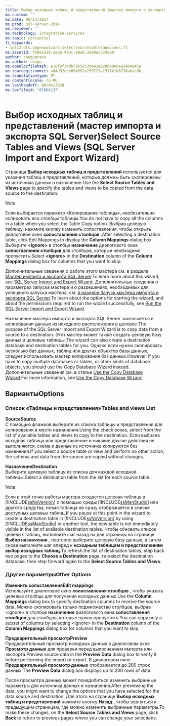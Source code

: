 ```yaml
---
title: Выбор исходных таблиц и представлений (мастер импорта и экспорта SQL Server) | Документы Майкрософт
ms.custom: ''
ms.date: 06/14/2017
ms.prod: sql-server-2014
ms.reviewer: ''
ms.technology: integration-services
ms.topic: conceptual
f1_keywords:
- sql12.dts.impexpwizard.selectsourcetablesandviews.f1
ms.assetid: f60e1a19-2ea6-403c-89ab-3e60ac533ea0
author: chugugrace
ms.author: chugu
ms.openlocfilehash: e18f9f34db7965033d4e1e62964060a26404a45e
ms.sourcegitcommit: ad4d92dce894592a259721a1571b1d8736abacdb
ms.translationtype: MT
ms.contentlocale: ru-RU
ms.lasthandoff: 08/04/2020
ms.locfileid: "87666137"
---
```

# <a name="select-source-tables-and-views-sql-server-import-and-export-wizard"></a><span data-ttu-id="7bbd8-102">Выбор исходных таблиц и представлений (мастер импорта и экспорта SQL Server)</span><span class="sxs-lookup"><span data-stu-id="7bbd8-102">Select Source Tables and Views (SQL Server Import and Export Wizard)</span></span>
  <span data-ttu-id="7bbd8-103">Страница **Выбор исходных таблиц и представлений** используется для указания таблиц и представлений, которые должны быть скопированы из источника данных в назначение.</span><span class="sxs-lookup"><span data-stu-id="7bbd8-103">Use the **Select Source Tables and Views** page to specify the tables and views to be copied from the data source to the destination.</span></span>  
  
> [!NOTE]  
>  <span data-ttu-id="7bbd8-104">Если выбирается параметр «Копирование таблицы», необязательно копировать все столбцы таблицы.</span><span class="sxs-lookup"><span data-stu-id="7bbd8-104">You do not have to copy all the columns in a table when you select the Table Copy option.</span></span> <span data-ttu-id="7bbd8-105">Выбрав целевую таблицу, нажмите кнопку изменить сопоставления, чтобы открыть диалоговое окно **сопоставления столбцов** .</span><span class="sxs-lookup"><span data-stu-id="7bbd8-105">After selecting a destination table, click Edit Mappings to display the **Column Mappings** dialog box.</span></span> <span data-ttu-id="7bbd8-106">Выберите **\<ignore>** в столбце **назначение** диалогового окна **сопоставления столбцов** для столбцов, которые необходимо пропустить.</span><span class="sxs-lookup"><span data-stu-id="7bbd8-106">Select **\<ignore>** in the **Destination** column of the **Column Mappings** dialog box for columns that you want to skip.</span></span>  
  
 <span data-ttu-id="7bbd8-107">Дополнительные сведения о работе этого мастера см. в разделе [Мастер импорта и экспорта SQL Server](import-and-export-data-with-the-sql-server-import-and-export-wizard.md).</span><span class="sxs-lookup"><span data-stu-id="7bbd8-107">To learn more about this wizard, see [SQL Server Import and Export Wizard](import-and-export-data-with-the-sql-server-import-and-export-wizard.md).</span></span> <span data-ttu-id="7bbd8-108">Дополнительные сведения о параметрах запуска мастера и о разрешениях, необходимых для успешного запуска мастера, см. [в разделе Запуск мастера импорта и экспорта SQL Server](start-the-sql-server-import-and-export-wizard.md).</span><span class="sxs-lookup"><span data-stu-id="7bbd8-108">To learn about the options for starting the wizard, and about the permissions required to run the wizard successfully, see [Run the SQL Server Import and Export Wizard](start-the-sql-server-import-and-export-wizard.md).</span></span>  
  
 <span data-ttu-id="7bbd8-109">Назначение мастера импорта и экспорта SQL Server заключается в копировании данных из исходного расположения в целевое.</span><span class="sxs-lookup"><span data-stu-id="7bbd8-109">The purpose of the SQL Server Import and Export Wizard is to copy data from a source to a destination.</span></span> <span data-ttu-id="7bbd8-110">Этот мастер может также создать целевую базу данных и целевые таблицы.</span><span class="sxs-lookup"><span data-stu-id="7bbd8-110">The wizard can also create a destination database and destination tables for you.</span></span> <span data-ttu-id="7bbd8-111">Однако если нужно скопировать несколько баз данных, таблиц или других объектов базы данных, следует использовать мастер копирования баз данных.</span><span class="sxs-lookup"><span data-stu-id="7bbd8-111">However, if you have to copy multiple databases or tables, or other kinds of database objects, you should use the Copy Database Wizard instead.</span></span> <span data-ttu-id="7bbd8-112">Дополнительные сведения см. в статье [Use the Copy Database Wizard](../../relational-databases/databases/use-the-copy-database-wizard.md).</span><span class="sxs-lookup"><span data-stu-id="7bbd8-112">For more information, see [Use the Copy Database Wizard](../../relational-databases/databases/use-the-copy-database-wizard.md).</span></span>  
  
## <a name="options"></a><span data-ttu-id="7bbd8-113">Варианты</span><span class="sxs-lookup"><span data-stu-id="7bbd8-113">Options</span></span>  
  
### <a name="tables-and-views-list"></a><span data-ttu-id="7bbd8-114">Список «Таблицы и представления»</span><span class="sxs-lookup"><span data-stu-id="7bbd8-114">Tables and views List</span></span>  
 <span data-ttu-id="7bbd8-115">**Source**</span><span class="sxs-lookup"><span data-stu-id="7bbd8-115">**Source**</span></span>  
 <span data-ttu-id="7bbd8-116">С помощью флажков выберите из списка таблицы и представления для копирования в место назначения.</span><span class="sxs-lookup"><span data-stu-id="7bbd8-116">Using the check boxes, select from the list of available tables and views to copy to the destination.</span></span> <span data-ttu-id="7bbd8-117">Если выбрана исходная таблица или представление и никакие другие действия не выполняются, схема и данные из источника копируются без изменения.</span><span class="sxs-lookup"><span data-stu-id="7bbd8-117">If you select a source table or view and perform no other action, the schema and data from the source are copied without changes.</span></span>  
  
 <span data-ttu-id="7bbd8-118">**Назначение**</span><span class="sxs-lookup"><span data-stu-id="7bbd8-118">**Destination**</span></span>  
 <span data-ttu-id="7bbd8-119">Выберите целевую таблицу из списка для каждой исходной таблицы.</span><span class="sxs-lookup"><span data-stu-id="7bbd8-119">Select a destination table from the list for each source table.</span></span>  
  
> [!NOTE]  
>  <span data-ttu-id="7bbd8-120">Если в этой точке работы мастера создается целевая таблица в [!INCLUDE[ssNoVersion](../../includes/ssnoversion-md.md)] с помощью среды [!INCLUDE[ssManStudio](../../includes/ssmanstudio-md.md)] или другого средства, новая таблица не сразу отображается в списке доступных целевых таблиц.</span><span class="sxs-lookup"><span data-stu-id="7bbd8-120">If you pause at this point in the wizard to create a destination table in [!INCLUDE[ssNoVersion](../../includes/ssnoversion-md.md)] by using [!INCLUDE[ssManStudio](../../includes/ssmanstudio-md.md)] or another tool, the new table is not immediately visible in the list of available destination tables.</span></span> <span data-ttu-id="7bbd8-121">Чтобы обновить список целевых таблиц, выполните шаг назад на две страницы на странице **Выбор назначения** , повторно выберите целевую базу данных, а затем снова выполните шаг вперед к **исходным таблицам и представлениям выбор исходных таблиц**.</span><span class="sxs-lookup"><span data-stu-id="7bbd8-121">To refresh the list of destination tables, step back two pages to the **Choose a Destination** page, re-select the destination database, then step forward again to the **Select Source Tables and Views**.</span></span>  
  
### <a name="other-options"></a><span data-ttu-id="7bbd8-122">Другие параметры</span><span class="sxs-lookup"><span data-stu-id="7bbd8-122">Other Options</span></span>  
 <span data-ttu-id="7bbd8-123">**Изменить сопоставления**</span><span class="sxs-lookup"><span data-stu-id="7bbd8-123">**Edit mappings**</span></span>  
 <span data-ttu-id="7bbd8-124">Используйте диалоговое окно **сопоставления столбцов** , чтобы указать целевые столбцы для получения исходных данных.</span><span class="sxs-lookup"><span data-stu-id="7bbd8-124">Use the **Column Mappings** dialog box to specify destination columns to receive the source data.</span></span> <span data-ttu-id="7bbd8-125">Можно скопировать только подмножество столбцов, выбрав \<ignore> в столбце **назначение** диалогового окна **сопоставления столбцов** для столбцов, которые нужно пропустить.</span><span class="sxs-lookup"><span data-stu-id="7bbd8-125">You can copy only a subset of columns by selecting \<ignore> in the **Destination** column of the **Column Mappings** dialog box for columns that you want to skip.</span></span>  
  
 <span data-ttu-id="7bbd8-126">**Предварительный просмотр**</span><span class="sxs-lookup"><span data-stu-id="7bbd8-126">**Preview**</span></span>  
 <span data-ttu-id="7bbd8-127">Предварительный просмотр исходных данных в диалоговом окне **Просмотр данных** для проверки перед выполнением импорта или экспорта.</span><span class="sxs-lookup"><span data-stu-id="7bbd8-127">Preview source data in the **Preview Data** dialog box to verify it before performing the import or export.</span></span> <span data-ttu-id="7bbd8-128">В диалоговом окне **Предварительный просмотр данных** отображается до 200 строк данных.</span><span class="sxs-lookup"><span data-stu-id="7bbd8-128">The **Preview Data** dialog box displays up to 200 rows of data.</span></span>  
  
 <span data-ttu-id="7bbd8-129">После просмотра данных может понадобиться изменить выбранные параметры для источника данных и назначения.</span><span class="sxs-lookup"><span data-stu-id="7bbd8-129">After previewing the data, you might want to change the options that you have selected for the data source and destination.</span></span> <span data-ttu-id="7bbd8-130">Для этого на странице **Выбор исходных таблиц и представлений** нажмите кнопку **Назад** , чтобы вернуться к предыдущим страницам, где можно изменить выбранные параметры.</span><span class="sxs-lookup"><span data-stu-id="7bbd8-130">To make these changes, on the **Select Source Tables and Views** page, click **Back** to return to previous pages where you can change your selections.</span></span>  
  
  
